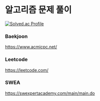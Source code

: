 # 알고리즘 문제 풀이

[![Solved.ac Profile](http://mazassumnida.wtf/api/generate_badge?boj=hazing120)](https://solved.ac/hazing120)

### Baekjoon
https://www.acmicpc.net/

### Leetcode
https://leetcode.com/

### SWEA
https://swexpertacademy.com/main/main.do
